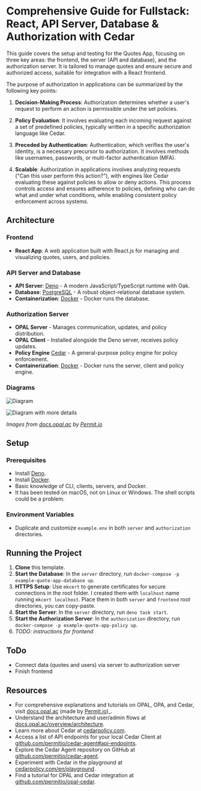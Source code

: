 # Comprehensive Guide for Fullstack: React, API Server, Database & Authorization with Cedar

This guide covers the setup and testing for the Quotes App, focusing on three key areas: the frontend, the server (API and database), and the authorization server. It is tailored to manage quotes and ensure secure and authorized access, suitable for integration with a React frontend.

The purpose of authorization in applications can be summarized by the following key points:

1. **Decision-Making Process**: Authorization determines whether a user's request to perform an action is permissible under the set policies.

2. **Policy Evaluation**: It involves evaluating each incoming request against a set of predefined policies, typically written in a specific authorization language like Cedar.

3. **Preceded by Authentication**: Authentication, which verifies the user's identity, is a necessary precursor to authorization. It involves methods like usernames, passwords, or multi-factor authentication (MFA).

4. **Scalable**: Authorization in applications involves analyzing requests ("Can this user perform this action?"), with engines like Cedar evaluating these against policies to allow or deny actions. This process controls access and ensures adherence to policies, defining who can do what and under what conditions, while enabling consistent policy enforcement across systems.

## Architecture

### Frontend

- **React App**: A web application built with React.js for managing and visualizing quotes, users, and policies.

### API Server and Database

- **API Server**: [Deno](https://deno.land/) - A modern JavaScript/TypeScript runtime with Oak.
- **Database**: [PostgreSQL](https://www.postgresql.org/) - A robust object-relational database system.
- **Containerization**: [Docker](https://docs.docker.com/get-docker/) - Docker runs the database.

### Authorization Server

- **OPAL Server** - Manages communication, updates, and policy distribution.
- **OPAL Client** - Installed alongside the Deno server, receives policy updates.
- **Policy Engine** [Cedar](https://docs.cedarpolicy.com/) - A general-purpose policy engine for policy enforcement.
- **Containerization**: [Docker](https://docs.docker.com/get-docker/) - Docker runs the server, client and policy engine.

### Diagrams

![Diagram](authorization-diagram-1.png)

![Diagram with more details](authorization-diagram-2.png)

_Images from [docs.opal.ac](https://docs.opal.ac/overview/architecture) by [Permit.io](https://www.permit.io/)_

## Setup

### Prerequisites

- Install [Deno](https://deno.land/#installation).
- Install [Docker](https://docs.docker.com/get-docker/).
- Basic knowledge of CLI, clients, servers, and Docker.
- It has been tested on macOS, not on Linux or Windows. The shell scripts could be a problem.

### Environment Variables

- Duplicate and customize `example.env` in both `server` and `authorization` directories.

## Running the Project

1. **Clone** this template.
2. **Start the Database**: In the `server` directory, run `docker-compose -p example-quote-app-database up`.
3. **HTTPS Setup**: Use `mkcert` to generate certificates for secure connections in the root folder. I created them with `localhost` name running `mkcert localhost`. Place them in both `server` and `frontend` root directories, you can copy-paste.
4. **Start the Server**: In the `server` directory, run `deno task start`.
5. **Start the Authorization Server**: In the `authorization` directory, run `docker-compose -p example-quote-app-policy up`.
6. _TODO: instructions for frontend_

## ToDo

- Connect data (quotes and users) via server to authorization server
- Finish frontend

## Resources

- For comprehensive explanations and tutorials on OPAL, OPA, and Cedar, visit [docs.opal.ac](https://docs.opal.ac/) (made by [Permit.io](https://www.permit.io/))_.
- Understand the architecture and user/admin flows at [docs.opal.ac/overview/architecture](https://docs.opal.ac/overview/architecture).
- Learn more about Cedar at [cedarpolicy.com](https://www.cedarpolicy.com/).
- Access a list of API endpoints for your local Cedar Client at [github.com/permitio/cedar-agent#api-endpoints](https://github.com/permitio/cedar-agent#api-endpoints).
- Explore the Cedar Agent repository on GitHub at [github.com/permitio/cedar-agent](https://github.com/permitio/cedar-agent).
- Experiment with Cedar in the playground at [cedarpolicy.com/en/playground](https://www.cedarpolicy.com/en/playground).
- Find a tutorial for OPAL and Cedar integration at [github.com/permitio/opal-cedar](https://github.com/permitio/opal-cedar).
